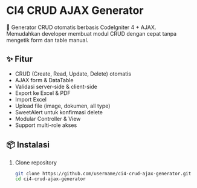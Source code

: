 # CI4 CRUD AJAX Generator

🚀 Generator CRUD otomatis berbasis CodeIgniter 4 + AJAX.  
Memudahkan developer membuat modul CRUD dengan cepat tanpa mengetik form dan table manual.

## ✨ Fitur
- CRUD (Create, Read, Update, Delete) otomatis
- AJAX form & DataTable
- Validasi server-side & client-side
- Export ke Excel & PDF
- Import Excel
- Upload file (image, dokumen, all type)
- SweetAlert untuk konfirmasi delete
- Modular Controller & View
- Support multi-role akses

## 📦 Instalasi

1. Clone repository
   ```bash
   git clone https://github.com/username/ci4-crud-ajax-generator.git
   cd ci4-crud-ajax-generator
